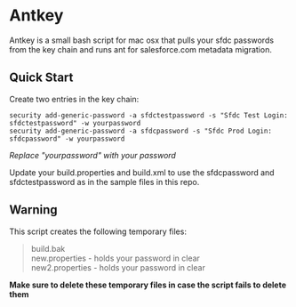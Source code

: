 Antkey
======

Antkey is a small bash script for mac osx that pulls your sfdc passwords from the key chain and runs ant for salesforce.com metadata migration.  

Quick Start
-----------------
Create two entries in the key chain:  
  
`security add-generic-password -a sfdctestpassword -s "Sfdc Test Login: sfdctestpassword" -w yourpassword`  
`security add-generic-password -a sfdcpassword -s "Sfdc Prod Login: sfdcpassword" -w yourpassword`  
  
*Replace "yourpassword" with your password*
  
Update your build.properties and build.xml to use the sfdcpassword and sfdctestpassword as in the sample files in this repo.  

  

Warning
-------------------
This script creates the following temporary files:  
> build.bak  
> new.properties - holds your password in clear  
> new2.properties - holds your password in clear  
  
**Make sure to delete these temporary files in case the script fails to delete them**
